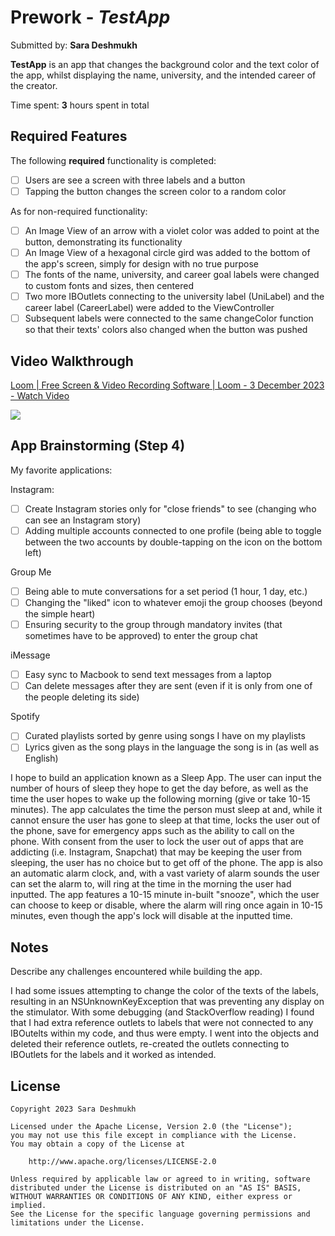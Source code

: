 # Prework - *TestApp*

Submitted by: **Sara Deshmukh**

**TestApp** is an app that changes the background color and the text color of the app, whilst displaying the name, university, and the intended career of the creator.

Time spent: **3** hours spent in total

## Required Features

The following **required** functionality is completed:

- [ ] Users are see a screen with three labels and a button
- [ ] Tapping the button changes the screen color to a random color

As for non-required functionality:
- [ ] An Image View of an arrow with a violet color was added to point at the button, demonstrating its functionality
- [ ] An Image View of a hexagonal circle gird was added to the bottom of the app's screen, simply for design with no true purpose
- [ ] The fonts of the name, university, and career goal labels were changed to custom fonts and sizes, then centered
- [ ] Two more IBOutlets connecting to the university label (UniLabel) and the career label (CareerLabel) were added to the ViewController
- [ ] Subsequent labels were connected to the same changeColor function so that their texts' colors also changed when the button was pushed
 
## Video Walkthrough

<div>
    <a href="https://www.loom.com/share/e23ec6c5fb9f479faff0ea5606a5c41f">
      <p>Loom | Free Screen & Video Recording Software | Loom - 3 December 2023 - Watch Video</p>
    </a>
    <a href="https://www.loom.com/share/e23ec6c5fb9f479faff0ea5606a5c41f">
      <img style="max-width:300px;" src="https://cdn.loom.com/sessions/thumbnails/e23ec6c5fb9f479faff0ea5606a5c41f-with-play.gif">
    </a>
  </div>

## App Brainstorming (Step 4)

My favorite applications:

Instagram: 
- [ ] Create Instagram stories only for "close friends" to see (changing who can see an Instagram story)
- [ ] Adding multiple accounts connected to one profile (being able to toggle between the two accounts by double-tapping on the icon on the bottom left)

Group Me
- [ ] Being able to mute conversations for a set period (1 hour, 1 day, etc.)
- [ ] Changing the "liked" icon to whatever emoji the group chooses (beyond the simple heart)
- [ ] Ensuring security to the group through mandatory invites (that sometimes have to be approved) to enter the group chat

iMessage
- [ ] Easy sync to Macbook to send text messages from a laptop
- [ ] Can delete messages after they are sent (even if it is only from one of the people deleting its side)

Spotify
- [ ] Curated playlists sorted by genre using songs I have on my playlists
- [ ] Lyrics given as the song plays in the language the song is in (as well as English)

I hope to build an application known as a Sleep App. The user can input the number of hours of sleep they hope to get the day before, as well as the time the user hopes to wake up the following morning (give or take 10-15 minutes). The app calculates the time the person must sleep at and, while it cannot ensure the user has gone to sleep at that time, locks the user out of the phone, save for emergency apps such as the ability to call on the phone. With consent from the user to lock the user out of apps that are addicting (i.e. Instagram, Snapchat) that may be keeping the user from sleeping, the user has no choice but to get off of the phone. The app is also an automatic alarm clock, and, with a vast variety of alarm sounds the user can set the alarm to, will ring at the time in the morning the user had inputted. The app features a 10-15 minute in-built "snooze", which the user can choose to keep or disable, where the alarm will ring once again in 10-15 minutes, even though the app's lock will disable at the inputted time.

## Notes

Describe any challenges encountered while building the app.

I had some issues attempting to change the color of the texts of the labels, resulting in an NSUnknownKeyException that was preventing any display on the stimulator.
With some debugging (and StackOverflow reading) I found that I had extra reference outlets to labels that were not connected to any IBOutelts within my code, and thus were empty. I went into the objects and deleted their reference outlets, re-created the outlets connecting to IBOutlets for the labels and it worked as intended.

## License

    Copyright 2023 Sara Deshmukh

    Licensed under the Apache License, Version 2.0 (the "License");
    you may not use this file except in compliance with the License.
    You may obtain a copy of the License at

        http://www.apache.org/licenses/LICENSE-2.0

    Unless required by applicable law or agreed to in writing, software
    distributed under the License is distributed on an "AS IS" BASIS,
    WITHOUT WARRANTIES OR CONDITIONS OF ANY KIND, either express or implied.
    See the License for the specific language governing permissions and
    limitations under the License.
